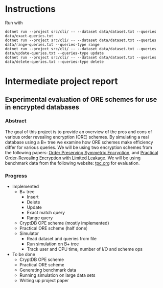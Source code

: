 # Instructions

Run with

	dotnet run --project src/cli/ -- --dataset data/dataset.txt --queries data/exact-queries.txt
	dotnet run --project src/cli/ -- --dataset data/dataset.txt --queries data/range-queries.txt --queries-type range
	dotnet run --project src/cli/ -- --dataset data/dataset.txt --queries data/update-queries.txt --queries-type update
	dotnet run --project src/cli/ -- --dataset data/dataset.txt --queries data/delete-queries.txt --queries-type delete

# Intermediate project report

## Experimental evaluation of ORE schemes for use in encrypted databases

### Abstract

The goal of this project is to provide an overview of the pros and cons of various order revealing encryption (ORE) schemes.
By simulating a real database using a B+ tree we examine how ORE schemes make efficiency differ for various queries.
We will be using two encryption schemes from the following papers: [Order Preserving Symmetric Encryption](https://eprint.iacr.org/2012/624.pdf), and [Practical Order-Revealing Encryption with Limited Leakage](https://eprint.iacr.org/2015/1125.pdf). 
We will be using benchmark data from the following website: [tpc.org](http://www.tpc.org) for evaluation.

### Progress

* Implemented
	- B+ tree 
		* Insert
		* Delete
		* Update
		* Exact match query
		* Range query
	- CryptDB OPE scheme (mostly implemented)
	- Practical ORE scheme (half done)
	- Simulator
		* Read dataset and queries from file
		* Run simulation on B+ tree
		* Track user and CPU time, number of I/O and scheme ops
* To be done
	- CryptDB OPE scheme
	- Practical ORE scheme
	- Generating benchmark data
	- Running simulation on large data sets
	- Writing up project paper
